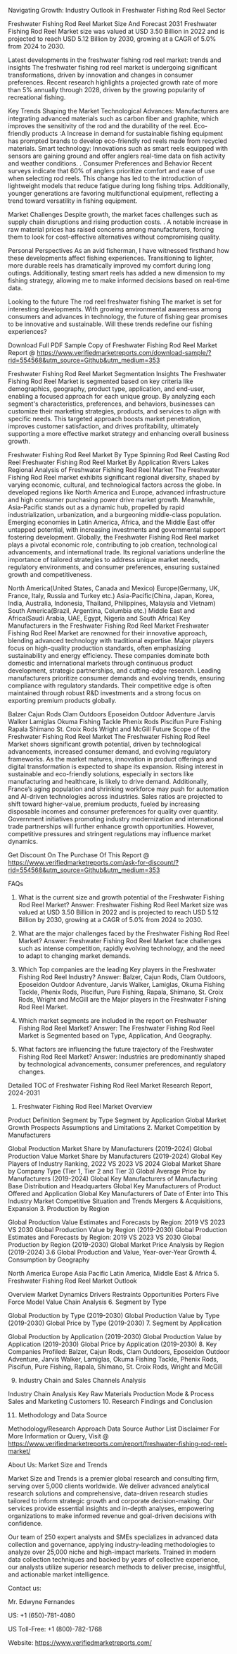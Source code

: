 Navigating Growth: Industry Outlook in Freshwater Fishing Rod Reel Sector


Freshwater Fishing Rod Reel Market Size And Forecast 2031
Freshwater Fishing Rod Reel Market size was valued at USD 3.50 Billion in 2022 and is projected to reach USD 5.12 Billion by 2030, growing at a CAGR of 5.0% from 2024 to 2030.

Latest developments in the freshwater fishing rod reel market: trends and insights
The freshwater fishing rod reel market is undergoing significant transformations, driven by innovation and changes in consumer preferences. Recent research highlights a projected growth rate of more than 5% annually through 2028, driven by the growing popularity of recreational fishing.

Key Trends Shaping the Market
Technological Advances: Manufacturers are integrating advanced materials such as carbon fiber and graphite, which improves the sensitivity of the rod and the durability of the reel.
Eco-friendly products :A Increase in demand for sustainable fishing equipment has prompted brands to develop eco-friendly rod reels made from recycled materials.
Smart technology: Innovations such as smart reels equipped with sensors are gaining ground and offer anglers real-time data on fish activity and weather conditions. .
Consumer Preferences and Behavior
Recent surveys indicate that 60% of anglers prioritize comfort and ease of use when selecting rod reels. This change has led to the introduction of lightweight models that reduce fatigue during long fishing trips. Additionally, younger generations are favoring multifunctional equipment, reflecting a trend toward versatility in fishing equipment.

Market Challenges
Despite growth, the market faces challenges such as supply chain disruptions and rising production costs. . A notable increase in raw material prices has raised concerns among manufacturers, forcing them to look for cost-effective alternatives without compromising quality.

Personal Perspectives
As an avid fisherman, I have witnessed firsthand how these developments affect fishing experiences. Transitioning to lighter, more durable reels has dramatically improved my comfort during long outings. Additionally, testing smart reels has added a new dimension to my fishing strategy, allowing me to make informed decisions based on real-time data.

Looking to the future
The rod reel freshwater fishing The market is set for interesting developments. With growing environmental awareness among consumers and advances in technology, the future of fishing gear promises to be innovative and sustainable. Will these trends redefine our fishing experiences?

Download Full PDF Sample Copy of Freshwater Fishing Rod Reel Market Report @ https://www.verifiedmarketreports.com/download-sample/?rid=554568&utm_source=Github&utm_medium=353

Freshwater Fishing Rod Reel Market Segmentation Insights
The Freshwater Fishing Rod Reel Market is segmented based on key criteria like demographics, geography, product type, application, and end-user, enabling a focused approach for each unique group. By analyzing each segment's characteristics, preferences, and behaviors, businesses can customize their marketing strategies, products, and services to align with specific needs. This targeted approach boosts market penetration, improves customer satisfaction, and drives profitability, ultimately supporting a more effective market strategy and enhancing overall business growth.

Freshwater Fishing Rod Reel Market By Type
Spinning Rod Reel
Casting Rod Reel
Freshwater Fishing Rod Reel Market By Application
Rivers
Lakes
Regional Analysis of Freshwater Fishing Rod Reel Market
The Freshwater Fishing Rod Reel market exhibits significant regional diversity, shaped by varying economic, cultural, and technological factors across the globe. In developed regions like North America and Europe, advanced infrastructure and high consumer purchasing power drive market growth. Meanwhile, Asia-Pacific stands out as a dynamic hub, propelled by rapid industrialization, urbanization, and a burgeoning middle-class population. Emerging economies in Latin America, Africa, and the Middle East offer untapped potential, with increasing investments and governmental support fostering development. Globally, the Freshwater Fishing Rod Reel market plays a pivotal economic role, contributing to job creation, technological advancements, and international trade. Its regional variations underline the importance of tailored strategies to address unique market needs, regulatory environments, and consumer preferences, ensuring sustained growth and competitiveness.

North America(United States, Canada and Mexico)
Europe(Germany, UK, France, Italy, Russia and Turkey etc.)
Asia-Pacific(China, Japan, Korea, India, Australia, Indonesia, Thailand, Philippines, Malaysia and Vietnam)
South America(Brazil, Argentina, Columbia etc.)
Middle East and Africa(Saudi Arabia, UAE, Egypt, Nigeria and South Africa)
Key Manufacturers in the Freshwater Fishing Rod Reel Market
Freshwater Fishing Rod Reel Market are renowned for their innovative approach, blending advanced technology with traditional expertise. Major players focus on high-quality production standards, often emphasizing sustainability and energy efficiency. These companies dominate both domestic and international markets through continuous product development, strategic partnerships, and cutting-edge research. Leading manufacturers prioritize consumer demands and evolving trends, ensuring compliance with regulatory standards. Their competitive edge is often maintained through robust R&D investments and a strong focus on exporting premium products globally.

Balzer
Cajun Rods
Clam Outdoors
Eposeidon Outdoor Adventure
Jarvis Walker
Lamiglas
Okuma Fishing Tackle
Phenix Rods
Piscifun
Pure Fishing
Rapala
Shimano
St. Croix Rods
Wright and McGill
Future Scope of the Freshwater Fishing Rod Reel Market
The Freshwater Fishing Rod Reel Market shows significant growth potential, driven by technological advancements, increased consumer demand, and evolving regulatory frameworks. As the market matures, innovation in product offerings and digital transformation is expected to shape its expansion. Rising interest in sustainable and eco-friendly solutions, especially in sectors like manufacturing and healthcare, is likely to drive demand. Additionally, France’s aging population and shrinking workforce may push for automation and AI-driven technologies across industries. Sales ratios are projected to shift toward higher-value, premium products, fueled by increasing disposable incomes and consumer preferences for quality over quantity. Government initiatives promoting industry modernization and international trade partnerships will further enhance growth opportunities. However, competitive pressures and stringent regulations may influence market dynamics.

Get Discount On The Purchase Of This Report @ https://www.verifiedmarketreports.com/ask-for-discount/?rid=554568&utm_source=Github&utm_medium=353

FAQs
1. What is the current size and growth potential of the Freshwater Fishing Rod Reel Market?
Answer: Freshwater Fishing Rod Reel Market size was valued at USD 3.50 Billion in 2022 and is projected to reach USD 5.12 Billion by 2030, growing at a CAGR of 5.0% from 2024 to 2030.

2. What are the major challenges faced by the Freshwater Fishing Rod Reel Market?
Answer: Freshwater Fishing Rod Reel Market face challenges such as intense competition, rapidly evolving technology, and the need to adapt to changing market demands.

3. Which Top companies are the leading Key players in the Freshwater Fishing Rod Reel Industry?
Answer: Balzer, Cajun Rods, Clam Outdoors, Eposeidon Outdoor Adventure, Jarvis Walker, Lamiglas, Okuma Fishing Tackle, Phenix Rods, Piscifun, Pure Fishing, Rapala, Shimano, St. Croix Rods, Wright and McGill are the Major players in the Freshwater Fishing Rod Reel Market.

4. Which market segments are included in the report on Freshwater Fishing Rod Reel Market?
Answer: The Freshwater Fishing Rod Reel Market is Segmented based on Type, Application, And Geography.

5. What factors are influencing the future trajectory of the Freshwater Fishing Rod Reel Market?
Answer: Industries are predominantly shaped by technological advancements, consumer preferences, and regulatory changes.

Detailed TOC of Freshwater Fishing Rod Reel Market Research Report, 2024-2031
1. Freshwater Fishing Rod Reel Market Overview

Product Definition
Segment by Type
Segment by Application
Global Market Growth Prospects
Assumptions and Limitations
2. Market Competition by Manufacturers

Global Production Market Share by Manufacturers (2019-2024)
Global Production Value Market Share by Manufacturers (2019-2024)
Global Key Players of Industry Ranking, 2022 VS 2023 VS 2024
Global Market Share by Company Type (Tier 1, Tier 2 and Tier 3)
Global Average Price by Manufacturers (2019-2024)
Global Key Manufacturers of Manufacturing Base Distribution and Headquarters
Global Key Manufacturers of Product Offered and Application
Global Key Manufacturers of Date of Enter into This Industry
Market Competitive Situation and Trends
Mergers & Acquisitions, Expansion
3. Production by Region

Global Production Value Estimates and Forecasts by Region: 2019 VS 2023 VS 2030
Global Production Value by Region (2019-2030)
Global Production Estimates and Forecasts by Region: 2019 VS 2023 VS 2030
Global Production by Region (2019-2030)
Global Market Price Analysis by Region (2019-2024) 3.6 Global Production and Value, Year-over-Year Growth
4. Consumption by Geography

North America
Europe
Asia Pacific
Latin America, Middle East & Africa
5. Freshwater Fishing Rod Reel Market Outlook

Overview
Market Dynamics
Drivers
Restraints
Opportunities
Porters Five Force Model
Value Chain Analysis 
6. Segment by Type

Global Production by Type (2019-2030)
Global Production Value by Type (2019-2030)
Global Price by Type (2019-2030)
7. Segment by Application

Global Production by Application (2019-2030)
Global Production Value by Application (2019-2030)
Global Price by Application (2019-2030)
8. Key Companies Profiled: Balzer, Cajun Rods, Clam Outdoors, Eposeidon Outdoor Adventure, Jarvis Walker, Lamiglas, Okuma Fishing Tackle, Phenix Rods, Piscifun, Pure Fishing, Rapala, Shimano, St. Croix Rods, Wright and McGill

9. Industry Chain and Sales Channels Analysis

Industry Chain Analysis
Key Raw Materials
Production Mode & Process
Sales and Marketing
Customers
10. Research Findings and Conclusion

11. Methodology and Data Source

Methodology/Research Approach
Data Source
Author List
Disclaimer
For More Information or Query, Visit @ https://www.verifiedmarketreports.com/report/freshwater-fishing-rod-reel-market/

About Us: Market Size and Trends

Market Size and Trends is a premier global research and consulting firm, serving over 5,000 clients worldwide. We deliver advanced analytical research solutions and comprehensive, data-driven research studies tailored to inform strategic growth and corporate decision-making. Our services provide essential insights and in-depth analyses, empowering organizations to make informed revenue and goal-driven decisions with confidence.

Our team of 250 expert analysts and SMEs specializes in advanced data collection and governance, applying industry-leading methodologies to analyze over 25,000 niche and high-impact markets. Trained in modern data collection techniques and backed by years of collective experience, our analysts utilize superior research methods to deliver precise, insightful, and actionable market intelligence.

Contact us:

Mr. Edwyne Fernandes

US: +1 (650)-781-4080

US Toll-Free: +1 (800)-782-1768

Website: https://www.verifiedmarketreports.com/
